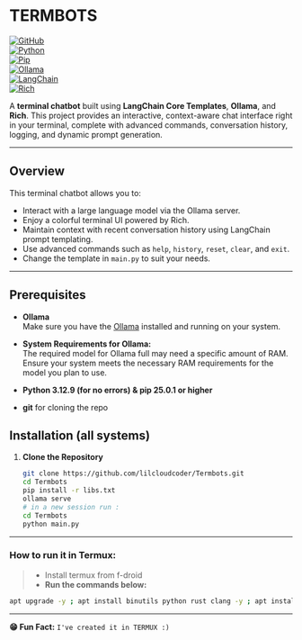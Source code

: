 # TERMBOTS

[![GitHub](https://img.shields.io/badge/Visit-GitHub-black?style=for-the-badge&logo=github)](https://github.com/lilcloudcoder/Termbots)  
[![Python](https://img.shields.io/badge/Python-3.12.9-yellow?style=for-the-badge&logo=python)](https://www.python.org/)  
[![Pip](https://img.shields.io/badge/Pip-25.0.1-brightgreen?style=for-the-badge)](https://pip.pypa.io/)  
[![Ollama](https://img.shields.io/badge/Ollama-Server-blueviolet?style=for-the-badge)](https://ollama.com/)  
[![LangChain](https://img.shields.io/badge/LangChain-Community-critical?style=for-the-badge)](https://python.langchain.com/)  
[![Rich](https://img.shields.io/badge/Rich-10.0.0-blueviolet?style=for-the-badge)](https://github.com/willmcgugan/rich)

A **terminal chatbot** built using **LangChain Core Templates**, **Ollama**, and **Rich**. This project provides an interactive, context-aware chat interface right in your terminal, complete with advanced commands, conversation history, logging, and dynamic prompt generation.

---

## Overview

This terminal chatbot allows you to:
- Interact with a large language model via the Ollama server.
- Enjoy a colorful terminal UI powered by Rich.
- Maintain context with recent conversation history using LangChain prompt templating.
- Use advanced commands such as `help`, `history`, `reset`, `clear`, and `exit`.
- Change the template in `main.py` to suit your needs.

---

## Prerequisites

- **Ollama**  
  Make sure you have the [Ollama](https://ollama.com/) installed and running on your system.
  
- **System Requirements for Ollama:**  
  The required model for Ollama full may need a specific amount of RAM. Ensure your system meets the necessary RAM requirements for the model you plan to use.

- **Python 3.12.9 (for no errors) & pip 25.0.1 or higher**
- **git**
	for cloning the repo

## Installation (all systems)

1. **Clone the Repository**

   ```bash
   git clone https://github.com/lilcloudcoder/Termbots.git
   cd Termbots
   pip install -r libs.txt
   ollama serve
   # in a new session run :
   cd Termbots
   python main.py
   ```
---
### How to run it in Termux:
> - Install termux from f-droid
> - **Run the commands below:**
```bash
apt upgrade -y ; apt install binutils python rust clang -y ; apt install python-numpy git -y ; git clone https://github.com/lilcloudcoder/Termbots.git ; cd Termbots ; pip install -r libs.txt ; clear && python main.py 
```
---
**😁 Fun Fact:** `I've created it in TERMUX :)`


